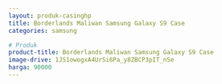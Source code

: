 ```yaml
---
layout: produk-casinghp
title: Borderlands Maliwan Samsung Galaxy S9 Case
categories: samsung

# Produk
product-title: Borderlands Maliwan Samsung Galaxy S9 Case
image-drive: 1JS1owogxA4UrSi6Pa_y8ZBCP3pIT_nSe
harga: 90000
---
```

